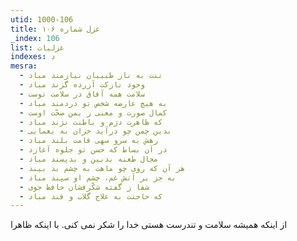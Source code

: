 ```yaml
---
utid: 1000-106
title: غزل شماره ۱۰۶
_index: 106
list: غزلیات
indexes: د
mesra:
  - تنت به ناز طبیبان نیازمند مباد
  - وجود نازکت آزرده گزند مباد
  - سلامت همه آفاق در سلامت توست
  - به هیچ عارضه شخص تو دردمند مباد
  - کمال صورت و معنی ز یمن صحّت اوست
  - که ظاهرت دژم و باطنت نژند مباد
  - بدین چمن چو درآید خزان به یغمایی
  - رهش به سرو سهی قامت بلند مباد
  - در آن بساط که حسن تو جلوه آغازد
  - مجال طعنه بدبین و بدپسند مباد
  - هر آن که روی چو ماهت به چشم بد بیند
  - به جز بر آتش غم، چشم او سپند مباد
  - شفا ز گفته شکّرفشان حافظ جوی
  - که حاجتت به علاج گلاب و قند مباد
---
```

از اینکه همیشه سلامت و تندرست هستی خدا را شکر نمی کنی. با اینکه ظاهرا
